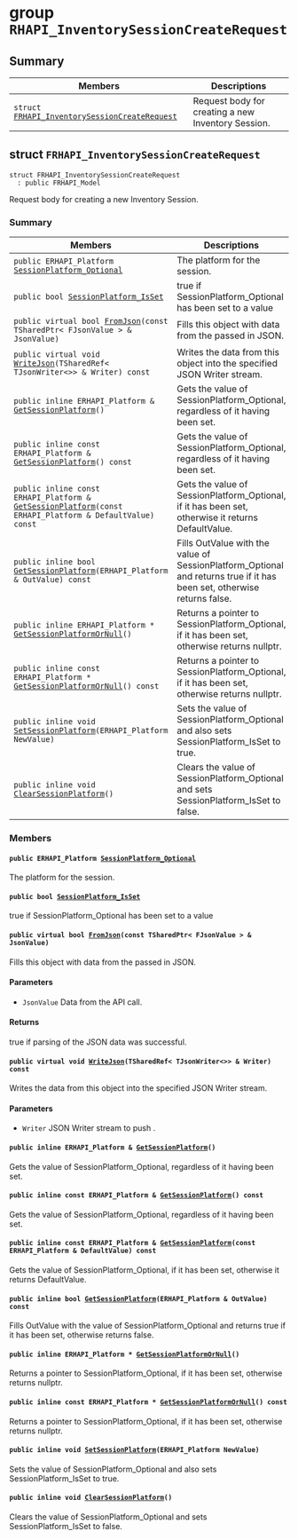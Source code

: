 # group `RHAPI_InventorySessionCreateRequest` <a id="group__RHAPI__InventorySessionCreateRequest"></a>

## Summary

 Members                        | Descriptions                                
--------------------------------|---------------------------------------------
`struct `[`FRHAPI_InventorySessionCreateRequest`](#structFRHAPI__InventorySessionCreateRequest) | Request body for creating a new Inventory Session.

## struct `FRHAPI_InventorySessionCreateRequest` <a id="structFRHAPI__InventorySessionCreateRequest"></a>

```
struct FRHAPI_InventorySessionCreateRequest
  : public FRHAPI_Model
```

Request body for creating a new Inventory Session.

### Summary

 Members                        | Descriptions                                
--------------------------------|---------------------------------------------
`public ERHAPI_Platform `[`SessionPlatform_Optional`](#structFRHAPI__InventorySessionCreateRequest_1a3ce3d37c36fd64abb0c9f2ac71c7de0b) | The platform for the session.
`public bool `[`SessionPlatform_IsSet`](#structFRHAPI__InventorySessionCreateRequest_1ab4b7db4ec8fc04e689de59d6277dd7fd) | true if SessionPlatform_Optional has been set to a value
`public virtual bool `[`FromJson`](#structFRHAPI__InventorySessionCreateRequest_1a0ad9b032707d5e257a32fdb6b775ba2a)`(const TSharedPtr< FJsonValue > & JsonValue)` | Fills this object with data from the passed in JSON.
`public virtual void `[`WriteJson`](#structFRHAPI__InventorySessionCreateRequest_1ac9b911adc322b031836db578fd705c6f)`(TSharedRef< TJsonWriter<>> & Writer) const` | Writes the data from this object into the specified JSON Writer stream.
`public inline ERHAPI_Platform & `[`GetSessionPlatform`](#structFRHAPI__InventorySessionCreateRequest_1a399a8e0b4eff8aa1b5e32465b09bcd1a)`()` | Gets the value of SessionPlatform_Optional, regardless of it having been set.
`public inline const ERHAPI_Platform & `[`GetSessionPlatform`](#structFRHAPI__InventorySessionCreateRequest_1a71d76d23f6e179dd66d70bf12320b279)`() const` | Gets the value of SessionPlatform_Optional, regardless of it having been set.
`public inline const ERHAPI_Platform & `[`GetSessionPlatform`](#structFRHAPI__InventorySessionCreateRequest_1ad83246843db2f5a6cbad43766265996f)`(const ERHAPI_Platform & DefaultValue) const` | Gets the value of SessionPlatform_Optional, if it has been set, otherwise it returns DefaultValue.
`public inline bool `[`GetSessionPlatform`](#structFRHAPI__InventorySessionCreateRequest_1acbb25e0e1ca49d59732c2f58fa7ce40b)`(ERHAPI_Platform & OutValue) const` | Fills OutValue with the value of SessionPlatform_Optional and returns true if it has been set, otherwise returns false.
`public inline ERHAPI_Platform * `[`GetSessionPlatformOrNull`](#structFRHAPI__InventorySessionCreateRequest_1a6b04a45761ddcd173be6bd2f1663b9e4)`()` | Returns a pointer to SessionPlatform_Optional, if it has been set, otherwise returns nullptr.
`public inline const ERHAPI_Platform * `[`GetSessionPlatformOrNull`](#structFRHAPI__InventorySessionCreateRequest_1aa24dff40feb38b6811dbdb940b04c681)`() const` | Returns a pointer to SessionPlatform_Optional, if it has been set, otherwise returns nullptr.
`public inline void `[`SetSessionPlatform`](#structFRHAPI__InventorySessionCreateRequest_1a851b5285b0f1ba825dd40d5d9b5eef43)`(ERHAPI_Platform NewValue)` | Sets the value of SessionPlatform_Optional and also sets SessionPlatform_IsSet to true.
`public inline void `[`ClearSessionPlatform`](#structFRHAPI__InventorySessionCreateRequest_1aad55a63e039262d87c1dd0715bd54d71)`()` | Clears the value of SessionPlatform_Optional and sets SessionPlatform_IsSet to false.

### Members

#### `public ERHAPI_Platform `[`SessionPlatform_Optional`](#structFRHAPI__InventorySessionCreateRequest_1a3ce3d37c36fd64abb0c9f2ac71c7de0b) <a id="structFRHAPI__InventorySessionCreateRequest_1a3ce3d37c36fd64abb0c9f2ac71c7de0b"></a>

The platform for the session.

#### `public bool `[`SessionPlatform_IsSet`](#structFRHAPI__InventorySessionCreateRequest_1ab4b7db4ec8fc04e689de59d6277dd7fd) <a id="structFRHAPI__InventorySessionCreateRequest_1ab4b7db4ec8fc04e689de59d6277dd7fd"></a>

true if SessionPlatform_Optional has been set to a value

#### `public virtual bool `[`FromJson`](#structFRHAPI__InventorySessionCreateRequest_1a0ad9b032707d5e257a32fdb6b775ba2a)`(const TSharedPtr< FJsonValue > & JsonValue)` <a id="structFRHAPI__InventorySessionCreateRequest_1a0ad9b032707d5e257a32fdb6b775ba2a"></a>

Fills this object with data from the passed in JSON.

#### Parameters
* `JsonValue` Data from the API call.

#### Returns
true if parsing of the JSON data was successful.

#### `public virtual void `[`WriteJson`](#structFRHAPI__InventorySessionCreateRequest_1ac9b911adc322b031836db578fd705c6f)`(TSharedRef< TJsonWriter<>> & Writer) const` <a id="structFRHAPI__InventorySessionCreateRequest_1ac9b911adc322b031836db578fd705c6f"></a>

Writes the data from this object into the specified JSON Writer stream.

#### Parameters
* `Writer` JSON Writer stream to push .

#### `public inline ERHAPI_Platform & `[`GetSessionPlatform`](#structFRHAPI__InventorySessionCreateRequest_1a399a8e0b4eff8aa1b5e32465b09bcd1a)`()` <a id="structFRHAPI__InventorySessionCreateRequest_1a399a8e0b4eff8aa1b5e32465b09bcd1a"></a>

Gets the value of SessionPlatform_Optional, regardless of it having been set.

#### `public inline const ERHAPI_Platform & `[`GetSessionPlatform`](#structFRHAPI__InventorySessionCreateRequest_1a71d76d23f6e179dd66d70bf12320b279)`() const` <a id="structFRHAPI__InventorySessionCreateRequest_1a71d76d23f6e179dd66d70bf12320b279"></a>

Gets the value of SessionPlatform_Optional, regardless of it having been set.

#### `public inline const ERHAPI_Platform & `[`GetSessionPlatform`](#structFRHAPI__InventorySessionCreateRequest_1ad83246843db2f5a6cbad43766265996f)`(const ERHAPI_Platform & DefaultValue) const` <a id="structFRHAPI__InventorySessionCreateRequest_1ad83246843db2f5a6cbad43766265996f"></a>

Gets the value of SessionPlatform_Optional, if it has been set, otherwise it returns DefaultValue.

#### `public inline bool `[`GetSessionPlatform`](#structFRHAPI__InventorySessionCreateRequest_1acbb25e0e1ca49d59732c2f58fa7ce40b)`(ERHAPI_Platform & OutValue) const` <a id="structFRHAPI__InventorySessionCreateRequest_1acbb25e0e1ca49d59732c2f58fa7ce40b"></a>

Fills OutValue with the value of SessionPlatform_Optional and returns true if it has been set, otherwise returns false.

#### `public inline ERHAPI_Platform * `[`GetSessionPlatformOrNull`](#structFRHAPI__InventorySessionCreateRequest_1a6b04a45761ddcd173be6bd2f1663b9e4)`()` <a id="structFRHAPI__InventorySessionCreateRequest_1a6b04a45761ddcd173be6bd2f1663b9e4"></a>

Returns a pointer to SessionPlatform_Optional, if it has been set, otherwise returns nullptr.

#### `public inline const ERHAPI_Platform * `[`GetSessionPlatformOrNull`](#structFRHAPI__InventorySessionCreateRequest_1aa24dff40feb38b6811dbdb940b04c681)`() const` <a id="structFRHAPI__InventorySessionCreateRequest_1aa24dff40feb38b6811dbdb940b04c681"></a>

Returns a pointer to SessionPlatform_Optional, if it has been set, otherwise returns nullptr.

#### `public inline void `[`SetSessionPlatform`](#structFRHAPI__InventorySessionCreateRequest_1a851b5285b0f1ba825dd40d5d9b5eef43)`(ERHAPI_Platform NewValue)` <a id="structFRHAPI__InventorySessionCreateRequest_1a851b5285b0f1ba825dd40d5d9b5eef43"></a>

Sets the value of SessionPlatform_Optional and also sets SessionPlatform_IsSet to true.

#### `public inline void `[`ClearSessionPlatform`](#structFRHAPI__InventorySessionCreateRequest_1aad55a63e039262d87c1dd0715bd54d71)`()` <a id="structFRHAPI__InventorySessionCreateRequest_1aad55a63e039262d87c1dd0715bd54d71"></a>

Clears the value of SessionPlatform_Optional and sets SessionPlatform_IsSet to false.


